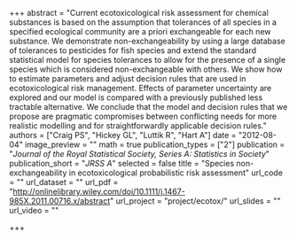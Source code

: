 +++
abstract = "Current ecotoxicological risk assessment for chemical substances is based on the assumption that tolerances of all species in a specified ecological community are a priori exchangeable for each new substance. We demonstrate non-exchangeability by using a large database of tolerances to pesticides for fish species and extend the standard statistical model for species tolerances to allow for the presence of a single species which is considered non-exchangeable with others. We show how to estimate parameters and adjust decision rules that are used in ecotoxicological risk management. Effects of parameter uncertainty are explored and our model is compared with a previously published less tractable alternative. We conclude that the model and decision rules that we propose are pragmatic compromises between conflicting needs for more realistic modelling and for straightforwardly applicable decision rules."
authors = ["Craig PS", "Hickey GL", "Luttik R", "Hart A"]
date = "2012-08-04"
image_preview = ""
math = true
publication_types = ["2"]
publication = "*Journal of the Royal Statistical Society, Series A: Statistics in Society*"
publication_short = "*JRSS A*"
selected = false
title = "Species non-exchangeability in ecotoxicological probabilistic risk assessment"
url_code = ""
url_dataset = ""
url_pdf = "http://onlinelibrary.wiley.com/doi/10.1111/j.1467-985X.2011.00716.x/abstract"
url_project = "project/ecotox/"
url_slides = ""
url_video = ""

+++
